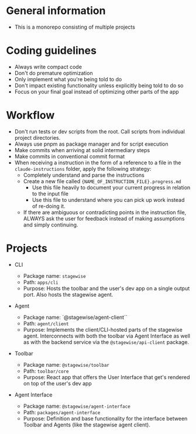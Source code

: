 # General information

- This is a monorepo consisting of multiple projects

# Coding guidelines

- Always write compact code
- Don't do premature optimization
- Only implement what you're being told to do
- Don't impact existing functionality unless explicitly being told to do so
- Focus on your final goal instead of optimizing other parts of the app

# Workflow

- Don't run tests or dev scripts from the root. Call scripts from individual project directories.
- Always use pnpm as package manager and for script execution
- Make commits when arriving at solid intermediary steps
- Make commits in conventional commit format
- When receiving a instruction in the form of a reference to a file in the `claude-instructions` folder, apply the following strategy:
  - Completely understand and parse the instructions
  - Create a new file called `{NAME_OF_INSTRUCTION_FILE}.progress.md`
    - Use this file heavily to document your current progress in relation to the input file
    - Use this file to understand where you can pick up work instead of re-doing it.
  - If there are ambiguous or contradicting points in the instruction file, ALWAYS ask the user for feedback instead of making assumptions and simply continuing.

# Projects

- CLI
  - Package name: `stagewise`
  - Path: `apps/cli`
  - Purpose: Hosts the toolbar and the user's dev app on a single output port. Also hosts the stagewise agent.

- Agent
  - Package name: `@stagewise/agent-client``
  - Path: `agent/client`
  - Purpose: Implements the client/CLI-hosted parts of the stagewise agent. Interconnects with both the toolbar via Agent Interface as well as with the backend service via the `@stagewise/api-client` package.

- Toolbar
  - Package name: `@stagewise/toolbar`
  - Path: `toolbar/core`
  - Purpose: React app that offers the User Interface that get's rendered on top of the user's dev app

- Agent Interface
  - Package name: `@stagewise/agent-interface`
  - Path: `packages/agent-interface`
  - Purpose: Definition and base functionality for the interface between Toolbar and Agents (like the stagewise agent client).
